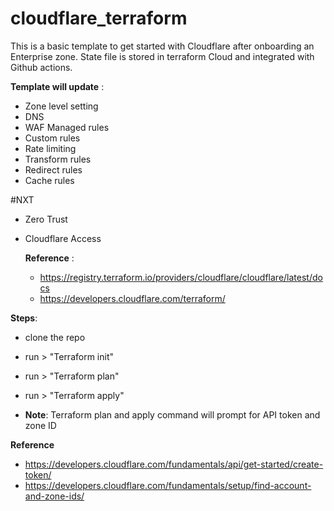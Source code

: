 # cloudflare_terraform
 
This is a basic template to get started with Cloudflare after onboarding an Enterprise zone. State file is stored in terraform Cloud and integrated with Github actions.

**Template will update** :

- Zone level setting
- DNS
- WAF Managed rules
- Custom rules
- Rate limiting
- Transform rules
- Redirect rules
- Cache rules

#NXT
- Zero Trust
- Cloudflare Access

  **Reference** :
  - https://registry.terraform.io/providers/cloudflare/cloudflare/latest/docs
  - https://developers.cloudflare.com/terraform/

 **Steps**:
 
 - clone the repo
 - run > "Terraform init"
 - run > "Terraform plan"
 - run > "Terraform apply"

 - **Note**: Terraform plan and apply command will prompt for API token and zone ID

  **Reference** 
 - https://developers.cloudflare.com/fundamentals/api/get-started/create-token/
 - https://developers.cloudflare.com/fundamentals/setup/find-account-and-zone-ids/

